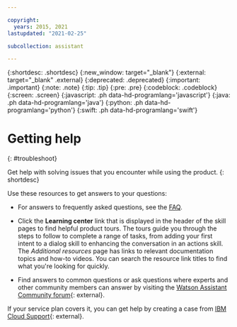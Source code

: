 ```yaml
---

copyright:
  years: 2015, 2021
lastupdated: "2021-02-25"

subcollection: assistant

---
```


{:shortdesc: .shortdesc}
{:new_window: target="_blank"}
{:external: target="_blank" .external}
{:deprecated: .deprecated}
{:important: .important}
{:note: .note}
{:tip: .tip}
{:pre: .pre}
{:codeblock: .codeblock}
{:screen: .screen}
{:javascript: .ph data-hd-programlang='javascript'}
{:java: .ph data-hd-programlang='java'}
{:python: .ph data-hd-programlang='python'}
{:swift: .ph data-hd-programlang='swift'}

# Getting help
{: #troubleshoot}

Get help with solving issues that you encounter while using the product.
{: shortdesc}

Use these resources to get answers to your questions:

- For answers to frequently asked questions, see the [FAQ](/docs/assistant?topic=assistant-faqs).

- Click the **Learning center** link that is displayed in the header of the skill pages to find helpful product tours. The tours guide you through the steps to follow to complete a range of tasks, from adding your first intent to a dialog skill to enhancing the conversation in an actions skill. The *Additional resources* page has links to relevant documentation topics and how-to videos. You can search the resource link titles to find what you're looking for quickly.

- Find answers to common questions or ask questions where experts and other community members can answer by visiting the [Watson Assistant Community forum](https://community.ibm.com/community/user/watsonapps/communities/community-home/digestviewer?communitykey=7a3dc5ba-3018-452d-9a43-a49dc6819633&tab=digestviewer){: external}.

If your service plan covers it, you can get help by creating a case from [IBM Cloud Support](https://cloud.ibm.com/unifiedsupport/supportcenter){: external}.